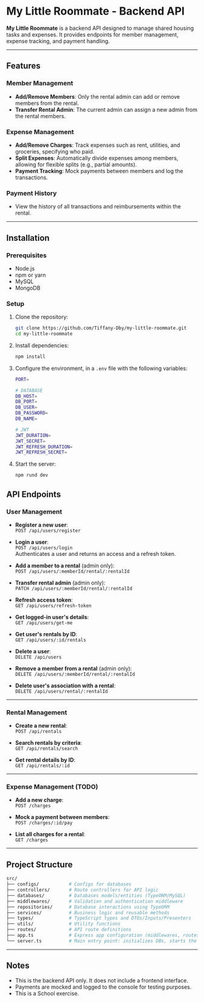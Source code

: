 # My Little Roommate - Backend API

**My Little Roommate** is a backend API designed to manage shared housing tasks and expenses. It provides endpoints for member management, expense tracking, and payment handling.

---

## Features

### Member Management

- **Add/Remove Members**: Only the rental admin can add or remove members from the rental.
- **Transfer Rental Admin**: The current admin can assign a new admin from the rental members.

### Expense Management

- **Add/Remove Charges**: Track expenses such as rent, utilities, and groceries, specifying who paid.
- **Split Expenses**: Automatically divide expenses among members, allowing for flexible splits (e.g., partial amounts).
- **Payment Tracking**: Mock payments between members and log the transactions.

### Payment History

- View the history of all transactions and reimbursements within the rental.

---

## Installation

### Prerequisites

- Node.js
- npm or yarn
- MySQL
- MongoDB

### Setup

1. Clone the repository:
   ```bash
   git clone https://github.com/Tiffany-Dby/my-little-roommate.git
   cd my-little-roommate
   ```
2. Install dependencies:
   ```bash
   npm install
   ```
3. Configure the environment, in a `.env` file with the following variables:

   ```bash
   PORT=

   # DATABASE
   DB_HOST=
   DB_PORT=
   DB_USER=
   DB_PASSWORD=
   DB_NAME=

   # JWT
   JWT_DURATION=
   JWT_SECRET=
   JWT_REFRESH_DURATION=
   JWT_REFRESH_SECRET=
   ```

4. Start the server:
   ```bash
   npm rund dev
   ```

## API Endpoints

### User Management

- **Register a new user**:  
  `POST /api/users/register`

- **Login a user**:  
  `POST /api/users/login`  
  Authenticates a user and returns an access and a refresh token.

- **Add a member to a rental** (admin only):  
  `POST /api/users/:memberId/rental/:rentalId`

- **Transfer rental admin** (admin only):  
  `PATCH /api/users/:memberId/rental/:rentalId`

- **Refresh access token**:  
  `GET /api/users/refresh-token`

- **Get logged-in user's details**:  
  `GET /api/users/get-me`

- **Get user's rentals by ID**:  
  `GET /api/users/:id/rentals`

- **Delete a user**:  
  `DELETE /api/users`

- **Remove a member from a rental** (admin only):  
  `DELETE /api/users/:memberId/rental/:rentalId`

- **Delete user's association with a rental**:  
  `DELETE /api/users/rental/:rentalId`

---

### Rental Management

- **Create a new rental**:  
  `POST /api/rentals`

- **Search rentals by criteria**:  
  `GET /api/rentals/search`

- **Get rental details by ID**:  
  `GET /api/rentals/:id`

---

### Expense Management (TODO)

- **Add a new charge**:  
  `POST /charges`

- **Mock a payment between members**:  
  `POST /charges/:id/pay`

- **List all charges for a rental**:  
  `GET /charges`

---

## Project Structure

```bash
src/
├── configs/           # Configs for databases
├── controllers/       # Route controllers for API logic
├── databases/         # Databases models/entities (TypeORM/MySQL)
├── middlewares/       # Validation and authentication middleware
├── repositories/      # Database interactions using TypeORM
├── services/          # Business logic and reusable methods
├── types/             # TypeScript types and DTOs/Inputs/Presenters
├── utils/             # Utility functions
├── routes/            # API route definitions
├── app.ts             # Express app configuration (middlewares, routes, error handling)
└── server.ts          # Main entry point: initializes DBs, starts the server
```

---

## Notes

- This is the backend API only. It does not include a frontend interface.
- Payments are mocked and logged to the console for testing purposes.
- This is a School exercise.
